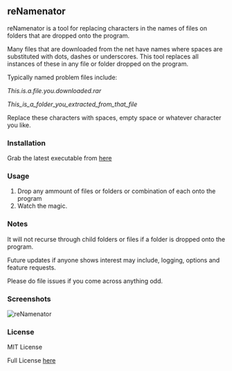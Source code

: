 ## reNamenator

reNamenator is a tool for replacing characters in the names of files on folders that are dropped onto the program. 

Many files that are downloaded from the net have names where spaces are substituted with dots, dashes or underscores. This tool replaces all instances of these in any file or folder dropped on the program. 

Typically named problem files include:

*This.is.a.file.you.downloaded.rar*

*This_is_a_folder_you_extracted_from_that_file*

Replace these characters with spaces, empty space or whatever character you like.

### Installation

Grab the latest executable from [here](https://github.com/thefoofighter/reNamenator/releases)

### Usage

1. Drop any ammount of files or folders or combination of each onto the program
2. Watch the magic.

### Notes

It will not recurse through child folders or files if a folder is dropped onto the program.

Future updates if anyone shows interest may include, logging, options and feature requests.

Please do file issues if you come across anything odd.

### Screenshots

![reNamenator](https://s5.postimg.org/decqo6cp3/renamenator.png)

### License

MIT License

Full License [here](https://github.com/thefoofighter/reNamenator/blob/master/LICENSE)